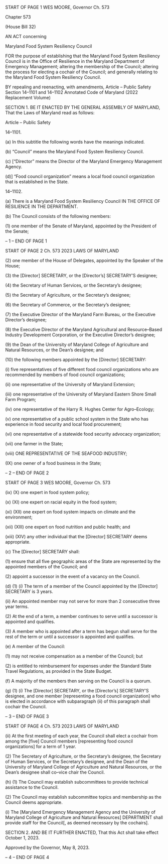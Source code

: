 START OF PAGE 1
WES MOORE, Governor Ch. 573

Chapter 573

(House Bill 32)

AN ACT concerning

Maryland Food System Resiliency Council

FOR the purpose of establishing that the Maryland Food System Resiliency Council is in
the Office of Resilience in the Maryland Department of Emergency Management;
altering the membership of the Council; altering the process for electing a cochair of
the Council; and generally relating to the Maryland Food System Resiliency Council.

BY repealing and reenacting, with amendments,
Article – Public Safety
Section 14–1101 and 14–1102
Annotated Code of Maryland
(2022 Replacement Volume)

SECTION 1. BE IT ENACTED BY THE GENERAL ASSEMBLY OF MARYLAND,
That the Laws of Maryland read as follows:

Article – Public Safety

14–1101.

(a) In this subtitle the following words have the meanings indicated.

(b) “Council” means the Maryland Food System Resiliency Council.

(c) [“Director” means the Director of the Maryland Emergency Management
Agency.

(d)] “Food council organization” means a local food council organization that is
established in the State.

14–1102.

(a) There is a Maryland Food System Resiliency Council IN THE OFFICE OF
RESILIENCE IN THE DEPARTMENT.

(b) The Council consists of the following members:

(1) one member of the Senate of Maryland, appointed by the President of
the Senate;

– 1 –
END OF PAGE 1

START OF PAGE 2
Ch. 573 2023 LAWS OF MARYLAND

(2) one member of the House of Delegates, appointed by the Speaker of the
House;

(3) the [Director] SECRETARY, or the [Director’s] SECRETARY’S
designee;

(4) the Secretary of Human Services, or the Secretary’s designee;

(5) the Secretary of Agriculture, or the Secretary’s designee;

(6) the Secretary of Commerce, or the Secretary’s designee;

(7) the Executive Director of the Maryland Farm Bureau, or the Executive
Director’s designee;

(8) the Executive Director of the Maryland Agricultural and
Resource–Based Industry Development Corporation, or the Executive Director’s designee;

(9) the Dean of the University of Maryland College of Agriculture and
Natural Resources, or the Dean’s designee; and

(10) the following members appointed by the [Director] SECRETARY:

(i) five representatives of five different food council organizations
who are recommended by members of food council organizations;

(ii) one representative of the University of Maryland Extension;

(iii) one representative of the University of Maryland Eastern Shore
Small Farm Program;

(iv) one representative of the Harry R. Hughes Center for
Agro–Ecology;

(v) one representative of a public school system in the State who has
experience in food security and local food procurement;

(vi) one representative of a statewide food security advocacy
organization;

(vii) one farmer in the State;

(viii) ONE REPRESENTATIVE OF THE SEAFOOD INDUSTRY;

(IX) one owner of a food business in the State;

– 2 –
END OF PAGE 2

START OF PAGE 3
WES MOORE, Governor Ch. 573

(ix) (X) one expert in food system policy;

(x) (XI) one expert on racial equity in the food system;

(xi) (XII) one expert on food system impacts on climate and the
environment;

(xii) (XIII) one expert on food nutrition and public health; and

(xiii) (XIV) any other individual that the [Director] SECRETARY
deems appropriate.

(c) The [Director] SECRETARY shall:

(1) ensure that all five geographic areas of the State are represented by the
appointed members of the Council; and

(2) appoint a successor in the event of a vacancy on the Council.

(d) (1) (i) The term of a member of the Council appointed by the [Director]
SECRETARY is 3 years.

(ii) An appointed member may not serve for more than 2 consecutive
three year terms.

(2) At the end of a term, a member continues to serve until a successor is
appointed and qualifies.

(3) A member who is appointed after a term has begun shall serve for the
rest of the term or until a successor is appointed and qualifies.

(e) A member of the Council:

(1) may not receive compensation as a member of the Council; but

(2) is entitled to reimbursement for expenses under the Standard State
Travel Regulations, as provided in the State Budget.

(f) A majority of the members then serving on the Council is a quorum.

(g) (1) (i) The [Director] SECRETARY, or the [Director’s] SECRETARY’S
designee, and one member [representing a food council organization] who is elected in
accordance with subparagraph (ii) of this paragraph shall cochair the Council.

– 3 –
END OF PAGE 3

START OF PAGE 4
Ch. 573 2023 LAWS OF MARYLAND

(ii) At the first meeting of each year, the Council shall elect a cochair
from among the [five] Council members [representing food council organizations] for a
term of 1 year.

(2) The Secretary of Agriculture, or the Secretary’s designee, the Secretary
of Human Services, or the Secretary’s designee, and the Dean of the University of Maryland
College of Agriculture and Natural Resources, or the Dean’s designee shall co–vice chair
the Council.

(h) (1) The Council may establish subcommittees to provide technical
assistance to the Council.

(2) The Council may establish subcommittee topics and membership as the
Council deems appropriate.

(i) The [Maryland Emergency Management Agency and the University of
Maryland College of Agriculture and Natural Resources] DEPARTMENT shall provide staff
for the Council[, as deemed necessary by the cochairs].

SECTION 2. AND BE IT FURTHER ENACTED, That this Act shall take effect
October 1, 2023.

Approved by the Governor, May 8, 2023.

– 4 –
END OF PAGE 4